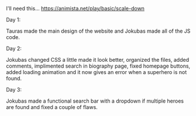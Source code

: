 I'll need this... https://animista.net/play/basic/scale-down

Day 1:

Tauras made the main design of the website and Jokubas made all of the JS code.

Day 2:

Jokubas changed CSS a little made it look better, organized the files, added comments, implimented search in biography page, fixed homepage buttons, added loading animation and it now gives an error when a superhero is not found.

Day 3:

Jokubas made a functional search bar with a dropdown if multiple heroes are found and fixed a couple of flaws.
